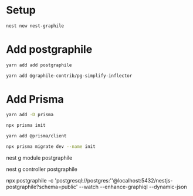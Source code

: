 # Setup

```bash
nest new nest-graphile
```

# Add postgraphile

```bash
yarn add add postgraphile
```

```bash
yarn add @graphile-contrib/pg-simplify-inflector
```

# Add Prisma

```bash
yarn add -D prisma
```

```bash
npx prisma init
```

```bash
yarn add @prisma/client
```

```bash
npx prisma migrate dev --name init
```

nest g module postgraphile

nest g controller postgraphile

npx postgraphile -c 'postgresql://postgres:''@localhost:5432/nestjs-postgraphile?schema=public' --watch --enhance-graphiql --dynamic-json
